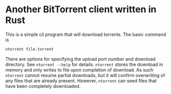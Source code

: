 # Another BitTorrent client written in Rust

This is a simple cli program that will download torrents.  The basic command is

```sh
ntorrent file.torrent
```

There are options for specifying the upload port number and download directory.  See `ntorrent --help` for details.  `ntorrent` stores the download in memory and only writes to file upon completion of download.  As such `ntorrent` cannot resume partial downloads, but it will confirm overwriting of any files that are already present.  However, `ntorrent` can seed files that have been completely downloaded.

